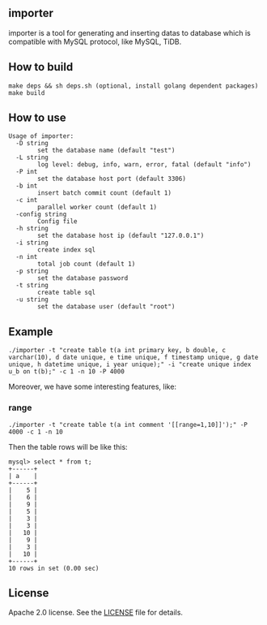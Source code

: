 ## importer

importer is a tool for generating and inserting datas to database which is compatible with MySQL protocol, like MySQL, TiDB.

## How to build

```
make deps && sh deps.sh (optional, install golang dependent packages)
make build
```

## How to use

```
Usage of importer:
  -D string
    	set the database name (default "test")
  -L string
    	log level: debug, info, warn, error, fatal (default "info")
  -P int
    	set the database host port (default 3306)
  -b int
    	insert batch commit count (default 1)
  -c int
    	parallel worker count (default 1)
  -config string
    	Config file
  -h string
    	set the database host ip (default "127.0.0.1")
  -i string
    	create index sql
  -n int
    	total job count (default 1)
  -p string
    	set the database password
  -t string
    	create table sql
  -u string
    	set the database user (default "root")
```

## Example

```
./importer -t "create table t(a int primary key, b double, c varchar(10), d date unique, e time unique, f timestamp unique, g date unique, h datetime unique, i year unique);" -i "create unique index u_b on t(b);" -c 1 -n 10 -P 4000
```

Moreover, we have some interesting features, like:

### range
```
./importer -t "create table t(a int comment '[[range=1,10]]');" -P 4000 -c 1 -n 10
```
Then the table rows will be like this:
```
mysql> select * from t;
+------+
| a    |
+------+
|    5 |
|    6 |
|    9 |
|    5 |
|    3 |
|    3 |
|   10 |
|    9 |
|    3 |
|   10 |
+------+
10 rows in set (0.00 sec)
```

## License
Apache 2.0 license. See the [LICENSE](./LICENSE) file for details.
